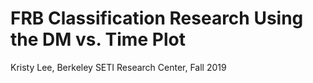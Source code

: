 # FRB Classification Research Using the DM vs. Time Plot
Kristy Lee, Berkeley SETI Research Center, Fall 2019

